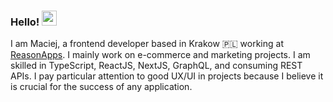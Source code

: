 ### Hello! <img src="https://media.giphy.com/media/hvRJCLFzcasrR4ia7z/giphy.gif" width="24px">

I am Maciej, a frontend developer based in Krakow 🇵🇱 working at [ReasonApps](https://www.reasonapps.pl/). I mainly work on e-commerce and marketing projects. I am skilled in TypeScript, ReactJS, NextJS, GraphQL, and consuming REST APIs. I pay particular attention to good UX/UI in projects because I believe it is crucial for the success of any application.

